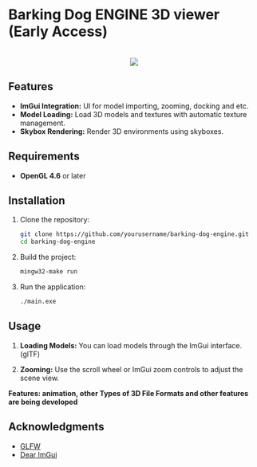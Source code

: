 # Barking Dog ENGINE 3D viewer (Early Access)

<br />
<div align="center">
    <img src="https://github-production-user-asset-6210df.s3.amazonaws.com/127975405/369618602-f5ee7a2c-9442-4280-89e7-3a88ac6ee64a.png?X-Amz-Algorithm=AWS4-HMAC-SHA256&X-Amz-Credential=AKIAVCODYLSA53PQK4ZA%2F20240921%2Fus-east-1%2Fs3%2Faws4_request&X-Amz-Date=20240921T123836Z&X-Amz-Expires=300&X-Amz-Signature=fb79b43950ff91f845e0d72f537488c8f3497da70ce50bfce2073a5358c8e590&X-Amz-SignedHeaders=host">
</div>


## Features

- **ImGui Integration:** UI for model importing, zooming, docking and etc.
- **Model Loading:** Load 3D models and textures with automatic texture management.
- **Skybox Rendering:** Render 3D environments using skyboxes.

## Requirements
- **OpenGL 4.6** or later

## Installation

1. Clone the repository:
    ```bash
    git clone https://github.com/yourusername/barking-dog-engine.git
    cd barking-dog-engine
    ```

3. Build the project:
      ```bash
      mingw32-make run
      ```

4. Run the application:
    ```bash
    ./main.exe
    ```


## Usage

1. **Loading Models:** 
   You can load models through the ImGui interface. (glTF)

3. **Zooming:**
   Use the scroll wheel or ImGui zoom controls to adjust the scene view.
   
**Features: animation, other Types of 3D File Formats and other features are being developed**


## Acknowledgments

- [GLFW](https://www.glfw.org/)
- [Dear ImGui](https://github.com/ocornut/imgui)
